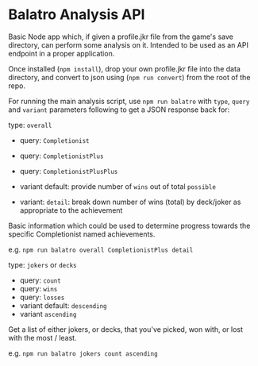 # Balatro Analysis API

Basic Node app which, if given a profile.jkr file from the game's save directory, can perform some analysis on it.  Intended to be used as an API endpoint in a proper application.

Once installed (`npm install`), drop your own profile.jkr file into the data directory, and convert to json using (`npm run convert`) from the root of the repo.

For running the main analysis script, use `npm run balatro` with `type`, `query` and `variant` parameters following to get a JSON response back for:

type: `overall`
 - query: `Completionist`
 
 - query: `CompletionistPlus`
 - query: `CompletionistPlusPlus`
  - variant default: provide number of `wins` out of total `possible`
  - variant: `detail`: break down number of wins (total) by deck/joker as appropriate to the achievement

Basic information which could be used to determine progress towards the specific Completionist named achievements.

e.g. `npm run balatro overall CompletionistPlus detail`

type: `jokers` or `decks`
 - query: `count`
 - query: `wins`
 - query: `losses`
  - variant default: `descending`
  - variant `ascending`

Get a list of either jokers, or decks, that you've picked, won with, or lost with the most / least.

e.g. `npm run balatro jokers count ascending`